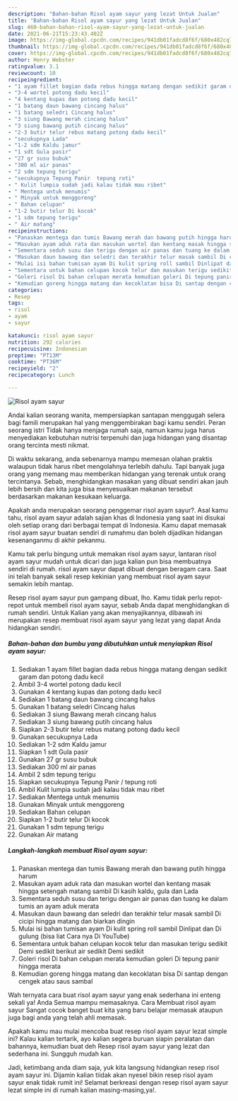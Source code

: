 ```yaml
---
description: "Bahan-bahan Risol ayam sayur yang lezat Untuk Jualan"
title: "Bahan-bahan Risol ayam sayur yang lezat Untuk Jualan"
slug: 460-bahan-bahan-risol-ayam-sayur-yang-lezat-untuk-jualan
date: 2021-06-21T15:23:43.402Z
image: https://img-global.cpcdn.com/recipes/941db01fadcd8f6f/680x482cq70/risol-ayam-sayur-foto-resep-utama.jpg
thumbnail: https://img-global.cpcdn.com/recipes/941db01fadcd8f6f/680x482cq70/risol-ayam-sayur-foto-resep-utama.jpg
cover: https://img-global.cpcdn.com/recipes/941db01fadcd8f6f/680x482cq70/risol-ayam-sayur-foto-resep-utama.jpg
author: Henry Webster
ratingvalue: 3.1
reviewcount: 10
recipeingredient:
- "1 ayam fillet bagian dada rebus hingga matang dengan sedikit garam dan potong dadu kecil"
- "3-4 wortel potong dadu kecil"
- "4 kentang kupas dan potong dadu kecil"
- "1 batang daun bawang cincang halus"
- "1 batang seledri Cincang halus"
- "3 siung Bawang merah cincang halus"
- "3 siung bawang putih cincang halus"
- "2-3 butir telur rebus matang potong dadu kecil"
- "secukupnya Lada"
- "1-2 sdm Kaldu jamur"
- "1 sdt Gula pasir"
- "27 gr susu bubuk"
- "300 ml air panas"
- "2 sdm tepung terigu"
- "secukupnya Tepung Panir  tepung roti"
- " Kulit lumpia sudah jadi kalau tidak mau ribet"
- " Mentega untuk menumis"
- " Minyak untuk menggoreng"
- " Bahan celupan"
- "1-2 butir telur Di kocok"
- "1 sdm tepung terigu"
- " Air matang"
recipeinstructions:
- "Panaskan mentega dan tumis Bawang merah dan bawang putih hingga harum"
- "Masukan ayam aduk rata dan masukan wortel dan kentang masak hingga setengah matang sambil Di kasih kaldu, gula dan Lada"
- "Sementara seduh susu dan terigu dengan air panas dan tuang ke dalam tumis an ayam aduk merata"
- "Masukan daun bawang dan seledri dan terakhir telur masak sambil Di cicipi hingga matang dan biarkan dingin"
- "Mulai isi bahan tumisan ayam Di kulit spring roll sambil Dinlipat dan Di gulung (bisa liat Cara nya Di YouTube)"
- "Sementara untuk bahan celupan kocok telur dan masukan terigu sedikit Demi sedikit berikut air sedikit Demi sedikit"
- "Goleri risol Di bahan celupan merata kemudian goleri Di tepung panir hingga merata"
- "Kemudian goreng hingga matang dan kecoklatan bisa Di santap dengan cengek atau saus sambal"
categories:
- Resep
tags:
- risol
- ayam
- sayur

katakunci: risol ayam sayur 
nutrition: 292 calories
recipecuisine: Indonesian
preptime: "PT13M"
cooktime: "PT36M"
recipeyield: "2"
recipecategory: Lunch

---
```



![Risol ayam sayur](https://img-global.cpcdn.com/recipes/941db01fadcd8f6f/680x482cq70/risol-ayam-sayur-foto-resep-utama.jpg)

Andai kalian seorang wanita, mempersiapkan santapan menggugah selera bagi famili merupakan hal yang menggembirakan bagi kamu sendiri. Peran seorang istri Tidak hanya menjaga rumah saja, namun kamu juga harus menyediakan kebutuhan nutrisi terpenuhi dan juga hidangan yang disantap orang tercinta mesti nikmat.

Di waktu  sekarang, anda sebenarnya mampu memesan olahan praktis walaupun tidak harus ribet mengolahnya terlebih dahulu. Tapi banyak juga orang yang memang mau memberikan hidangan yang terenak untuk orang tercintanya. Sebab, menghidangkan masakan yang dibuat sendiri akan jauh lebih bersih dan kita juga bisa menyesuaikan makanan tersebut berdasarkan makanan kesukaan keluarga. 



Apakah anda merupakan seorang penggemar risol ayam sayur?. Asal kamu tahu, risol ayam sayur adalah sajian khas di Indonesia yang saat ini disukai oleh setiap orang dari berbagai tempat di Indonesia. Kamu dapat memasak risol ayam sayur buatan sendiri di rumahmu dan boleh dijadikan hidangan kesenanganmu di akhir pekanmu.

Kamu tak perlu bingung untuk memakan risol ayam sayur, lantaran risol ayam sayur mudah untuk dicari dan juga kalian pun bisa membuatnya sendiri di rumah. risol ayam sayur dapat dibuat dengan beragam cara. Saat ini telah banyak sekali resep kekinian yang membuat risol ayam sayur semakin lebih mantap.

Resep risol ayam sayur pun gampang dibuat, lho. Kamu tidak perlu repot-repot untuk membeli risol ayam sayur, sebab Anda dapat menghidangkan di rumah sendiri. Untuk Kalian yang akan menyajikannya, dibawah ini merupakan resep membuat risol ayam sayur yang lezat yang dapat Anda hidangkan sendiri.

<!--inarticleads1-->

##### Bahan-bahan dan bumbu yang dibutuhkan untuk menyiapkan Risol ayam sayur:

1. Sediakan 1 ayam fillet bagian dada rebus hingga matang dengan sedikit garam dan potong dadu kecil
1. Ambil 3-4 wortel potong dadu kecil
1. Gunakan 4 kentang kupas dan potong dadu kecil
1. Sediakan 1 batang daun bawang cincang halus
1. Gunakan 1 batang seledri Cincang halus
1. Sediakan 3 siung Bawang merah cincang halus
1. Sediakan 3 siung bawang putih cincang halus
1. Siapkan 2-3 butir telur rebus matang potong dadu kecil
1. Gunakan secukupnya Lada
1. Sediakan 1-2 sdm Kaldu jamur
1. Siapkan 1 sdt Gula pasir
1. Gunakan 27 gr susu bubuk
1. Sediakan 300 ml air panas
1. Ambil 2 sdm tepung terigu
1. Siapkan secukupnya Tepung Panir / tepung roti
1. Ambil  Kulit lumpia sudah jadi kalau tidak mau ribet
1. Sediakan  Mentega untuk menumis
1. Gunakan  Minyak untuk menggoreng
1. Sediakan  Bahan celupan
1. Siapkan 1-2 butir telur Di kocok
1. Gunakan 1 sdm tepung terigu
1. Gunakan  Air matang




<!--inarticleads2-->

##### Langkah-langkah membuat Risol ayam sayur:

1. Panaskan mentega dan tumis Bawang merah dan bawang putih hingga harum
1. Masukan ayam aduk rata dan masukan wortel dan kentang masak hingga setengah matang sambil Di kasih kaldu, gula dan Lada
1. Sementara seduh susu dan terigu dengan air panas dan tuang ke dalam tumis an ayam aduk merata
1. Masukan daun bawang dan seledri dan terakhir telur masak sambil Di cicipi hingga matang dan biarkan dingin
1. Mulai isi bahan tumisan ayam Di kulit spring roll sambil Dinlipat dan Di gulung (bisa liat Cara nya Di YouTube)
1. Sementara untuk bahan celupan kocok telur dan masukan terigu sedikit Demi sedikit berikut air sedikit Demi sedikit
1. Goleri risol Di bahan celupan merata kemudian goleri Di tepung panir hingga merata
1. Kemudian goreng hingga matang dan kecoklatan bisa Di santap dengan cengek atau saus sambal




Wah ternyata cara buat risol ayam sayur yang enak sederhana ini enteng sekali ya! Anda Semua mampu memasaknya. Cara Membuat risol ayam sayur Sangat cocok banget buat kita yang baru belajar memasak ataupun juga bagi anda yang telah ahli memasak.

Apakah kamu mau mulai mencoba buat resep risol ayam sayur lezat simple ini? Kalau kalian tertarik, ayo kalian segera buruan siapin peralatan dan bahannya, kemudian buat deh Resep risol ayam sayur yang lezat dan sederhana ini. Sungguh mudah kan. 

Jadi, ketimbang anda diam saja, yuk kita langsung hidangkan resep risol ayam sayur ini. Dijamin kalian tiidak akan nyesel bikin resep risol ayam sayur enak tidak rumit ini! Selamat berkreasi dengan resep risol ayam sayur lezat simple ini di rumah kalian masing-masing,ya!.

